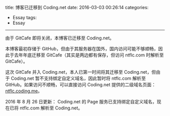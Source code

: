 title: 博客已迁移到 Coding.net
date: 2016-03-03 00:26:14
categories:
- Essay
tags:
- Essay
---

由于 GitCafe 即将关闭，本博客已迁移至 Coding.net。

本博客最初存储于 GitHub，但由于其服务器在国外，国内访问可能不够顺畅，因此于去年年底迁移至 GitCafe（其实是两边都有保存，但访问 ntflc.com 时解析至 GitCafe）。

这次 GitCafe 并入 Coding.net，本人已第一时间将其迁移至 Coding.net，但由于 Coding.net 暂不支持绑定自定义域名，因此暂时将 ntflc.com 解析至 GitHub。如果访问不顺畅，可以直接访问 Coding.net 提供的二级域名页面：[ntflc.coding.me](http://ntflc.coding.me)。

<!-- more -->

2016 年 8 月 26 日更新：
Coding.net 的 Page 服务已支持绑定自定义域名，现在已将 ntflc.com 解析至 Coding.net。